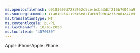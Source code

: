 ```yaml
---
ms.openlocfilehash: c0183690d7283952c5ce4bcba3dbf216b7604aa9
ms.sourcegitcommit: 11a61db54119503e82faec5f99c4273e8d1247e5
ms.translationtype: HT
ms.contentlocale: pl-PL
ms.lasthandoff: 10/16/2020
ms.locfileid: "4070030"
---
```

<span data-ttu-id="f8965-101">Apple iPhone</span><span class="sxs-lookup"><span data-stu-id="f8965-101">Apple iPhone</span></span>